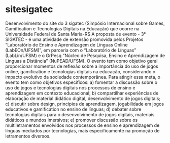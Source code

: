 # sitesigatec
Desenvolvimento do site do 3 sigatec (Simpósio Internacional sobre Games, Gamification e Tecnologias Digitais na Educação) que ocorre na Universidade Federal de Santa Maria-RS
A proposta de evento - 3° SIGATEC - é uma atividade de extensão promovida pelos Projetos “Laboratório de Ensino e Aprendizagem de Línguas Online (LabEOn/UFSM)”, em parceria com o “Laboratório de Línguas” (LabLin/UFSM) e o GrPesq “Núcleo de Pesquisa, Ensino e Aprendizagem de Línguas a Distância” (NuPEAD/UFSM). O evento tem como objetivo geral proporcionar momentos de reflexão sobre a importância do uso de jogos online, gamification e tecnologias digitais na educação, considerando o impacto evolutivo da sociedade contemporânea. Para atingir essa meta, o evento tem como objetivos específicos: a) fomentar a discussão sobre o uso de jogos e tecnologias digitais nos processos de ensino e aprendizagem em contexto educacional; b) compartilhar experiências de elaboração de material didático digital, desenvolvimento de jogos digitais; c) discutir sobre design, princípios de aprendizagem, jogabilidade em jogos educativos e gamification no ensino de línguas; d) debater sobre tecnologias digitais para o desenvolvimento de jogos digitais, materiais didáticos e mundos imersivos; e) promover discussão sobre os multiletramentos envolvidos nos processos de ensino e aprendizagem de línguas mediados por tecnologias, mais especificamente na promoção de letramentos diversos.
